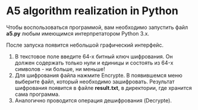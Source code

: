 # A5 algorithm realization in Python

Чтобы воспользоваться программой, вам необходимо запустить файл **a5.py** любым имеющимся интерпретатором Python 3.x.

После запуска появится небольшой графический интерфейс. 

1. В текстовое поле введите 64-х битный ключ шифрования. Он должен содержать только нули и единицы и состоять из 64-x символов - ни больше, ни меньше!
2. Для шифрования файла нажмите Encrypte. В появившемся меню выберите файл, который необходимо зашифровать. Результат шифрования появится в файле **result.txt**, в директории, где хранится сама программа.
3. Аналогично проводится операция дешифрования (Decrypte).

